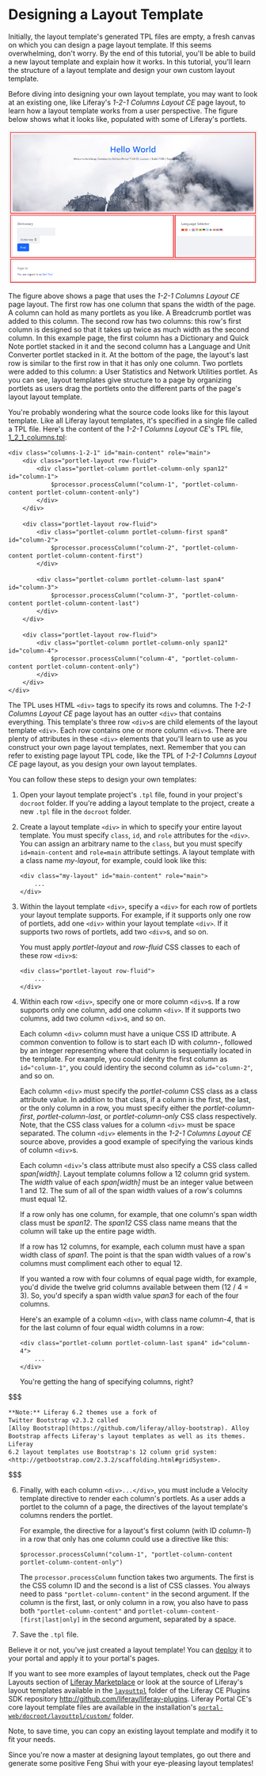 # Designing a Layout Template [](id=designing-a-layout-template)

Initially, the layout template's generated TPL files are empty, a fresh canvas
on which you can design a page layout template. If this seems overwhelming,
don't worry. By the end of this tutorial, you'll be able to build a new layout
template and explain how it works. In this tutorial, you'll learn the structure
of a layout template and design your own custom layout template. 

Before diving into designing your own layout template, you may want to look at
an existing one, like Liferay's *1-2-1 Columns Layout CE* page layout, to learn
how a layout template works from a user perspective. The figure below shows what
it looks like, populated with some of Liferay's portlets. 

![Figure 1: The *1-2-1 Columns Layout CE* page layout works nicely for spanning portlets accross a page's header and footer and for grouping portlets in the middle of the page.](../../images/layout-template-1-2-1-columns.png)

The figure above shows a page that uses the *1-2-1 Columns Layout CE* page
layout. The first row has one column that spans the width of the page. A column
can hold as many portlets as you like. A Breadcrumb portlet was added to this
column. The second row has two columns: this row's first column is designed so
that it takes up twice as much width as the second column. In this example page,
the first column has a Dictionary and Quick Note portlet stacked in it and the
second column has a Language and Unit Converter portlet stacked in it. At the
bottom of the page, the layout's last row is similar to the first row in that it
has only one column. Two portlets were added to this column: a User Statistics
and Network Utilities portlet. As you can see, layout templates give structure
to a page by organizing portlets as users drag the portlets onto the different
parts of the page's layout layout template. 

You're probably wondering what the source code looks like for this layout
template. Like all Liferay layout templates, it's specified in a single file
called a TPL file. Here's the content of the *1-2-1 Columns Layout CE*'s TPL
file,
[1_2_1_columns.tpl](https://github.com/liferay/liferay-plugins/blob/6.2.x/layouttpl/1-2-1-columns-layouttpl/docroot/1_2_1_columns.tpl):

    <div class="columns-1-2-1" id="main-content" role="main">
        <div class="portlet-layout row-fluid">
            <div class="portlet-column portlet-column-only span12" id="column-1">
                $processor.processColumn("column-1", "portlet-column-content portlet-column-content-only")
            </div>
        </div>

        <div class="portlet-layout row-fluid">
            <div class="portlet-column portlet-column-first span8" id="column-2">
                $processor.processColumn("column-2", "portlet-column-content portlet-column-content-first")
            </div>

            <div class="portlet-column portlet-column-last span4" id="column-3">
                $processor.processColumn("column-3", "portlet-column-content portlet-column-content-last")
            </div>
        </div>

        <div class="portlet-layout row-fluid">
            <div class="portlet-column portlet-column-only span12" id="column-4">
                $processor.processColumn("column-4", "portlet-column-content portlet-column-content-only")
            </div>
        </div>
    </div>

The TPL uses HTML `<div>` tags to specify its rows and columns. The *1-2-1
Columns Layout CE* page layout has an outter `<div>` that contains everything.
This template's three row `<div>`s are child elements of the layout template
`<div>`. Each row contains one or more column `<div>`s. There are plenty of
attributes in these `<div>` elements that you'll learn to use as you construct
your own page layout templates, next. Remember that you can refer to existing
page layout TPL code, like the TPL of *1-2-1 Columns Layout CE* page layout, as
you design your own layout templates. 

You can follow these steps to design your own templates: 

1.  Open your layout template project's `.tpl` file, found in your project's
`docroot` folder. If you're adding a layout template to the project, create a
new `.tpl` file in the `docroot` folder. 

2.  Create a layout template `<div>` in which to specify your entire layout
template. You must specify `class`, `id`, and `role` attributes for the `<div>`.
You can assign an arbitrary name to the `class`, but you must specify
`id=main-content` and `role=main` attribute settings. A layout template with a
class name *my-layout*, for example, could look like this: 

        <div class="my-layout" id="main-content" role="main">
            ...
        </div>

3.  Within the layout template `<div>`, specify a `<div>` for each row of
portlets your layout template supports. For example, if it supports only one row
of portlets, add one `<div>` within your layout template `<div>`. If it supports
two rows of portlets, add two `<div>`s, and so on.

    You must apply *portlet-layout* and *row-fluid* CSS classes to each of these
    row `<div>`s:

        <div class="portlet-layout row-fluid">
            ...
        </div>

4.  Within each row `<div>`, specify one or more column `<div>`s. If a row
supports only one column, add one column `<div>`. If it supports two columns,
add two column `<div>`s, and so on.

    Each column `<div>` column must have a unique CSS ID attribute. A common
    convention to follow is to start each ID with *column-*, followed by an
    integer representing where that column is sequentially located in the
    template. For example, you could idenity the first column  as
    `id="column-1"`, you could identiry the second column  as `id="column-2"`,
    and so on. 

    Each column `<div>` must specify the *portlet-column* CSS class as a class
    attribute value. In addition to that class, if a column is the first, the
    last, or the only column in a row, you must specify either the
    *portlet-column-first*, *portlet-column-last*, or *portlet-column-only* CSS
    class respectively. Note, that the CSS class values for a column `<div>`
    must be space separated. The column `<div>` elements in the *1-2-1 Columns
    Layout CE* source above, provides a good example of specifying the various
    kinds of column `<div>`s. 

    Each column `<div>`'s class attribute must also specify a CSS class called
    *span[width]*. Layout template columns follow a 12 column grid system. The
    *width* value of each *span[width]* must be an integer value between 1 and
    12. The sum of all of the span width values of a row's columns must equal
    12. 

    If a row only has one column, for example, that one column's span width
    class must be *span12*. The *span12* CSS class name means that the column
    will take up the entire page width.
    
    If a row has 12 columns, for example, each column must have a span width
    class of *span1*. The point is that the span width values of a row's columns
    must compliment each other to equal 12. 

    If you wanted a row with four columns of equal page width, for example,
    you'd divide the twelve grid columns available between them (12 / 4 = 3).
    So, you'd specify a span width value *span3* for each of the four columns.

    Here's an example of a column `<div>`, with class name *column-4*, that is
    for the last column of four equal width columns in a row: 

        <div class="portlet-column portlet-column-last span4" id="column-4">
            ...
        </div>

    You're getting the hang of specifying columns, right?

$$$
    
    **Note:** Liferay 6.2 themes use a fork of
    Twitter Bootstrap v2.3.2 called 
    [Alloy Bootstrap](https://github.com/liferay/alloy-bootstrap). Alloy
    Bootstrap affects Liferay's layout templates as well as its themes. Liferay
    6.2 layout templates use Bootstrap's 12 column grid system: 
    <http://getbootstrap.com/2.3.2/scaffolding.html#gridSystem>.

$$$

6.  Finally, with each column `<div>...</div>`, you must include a Velocity
template directive to render each column's portlets. As a user adds a portlet to
the column of a page, the directives of the layout template's columns renders
the portlet. 

    For example, the directive for a layout's first column (with ID
    *column-1*) in a row that only has one column could use a directive like
    this: 

        $processor.processColumn("column-1", "portlet-column-content portlet-column-content-only")

    The `processor.processColumn` function takes two arguments. The first is the 
    CSS column ID and the second is a list of CSS classes. You always need to 
    pass `"portlet-column-content"` in the second argument. If the column is the 
    first, last, or only column in a row, you also have to pass both
    `"portlet-column-content"` and `portlet-column-content-[first|last|only]` in 
    the second argument, separated by a space.

7.  Save the `.tpl` file. 

Believe it or not, you've just created a layout template! You can
[deploy](https://dev.liferay.com/develop/tutorials/-/knowledge_base/6-2/deploying-plugins)
it to your portal and apply it to your portal's pages. 

If you want to see more examples of layout templates, check out the Page Layouts
section of [Liferay Marketplace](www.liferay.com/marketplace) or look at the
source of Liferay's layout templates available in the
[`layouttpl`](https://github.com/liferay/liferay-plugins/tree/6.2.x/layouttpl)
folder of the Liferay CE Plugins SDK repository
<http://github.com/liferay/liferay-plugins>. Liferay Portal CE's core layout
template files are available in the installation's
[`portal-web/docroot/layouttpl/custom/`](https://github.com/liferay/liferay-portal/tree/6.2.x/portal-web/docroot/layouttpl/custom)
folder. 

Note, to save time, you can copy an existing layout template and modify it to
fit your needs. 

Since you're now a master at designing layout templates, go out there and
generate some positive Feng Shui with your eye-pleasing layout templates! 

